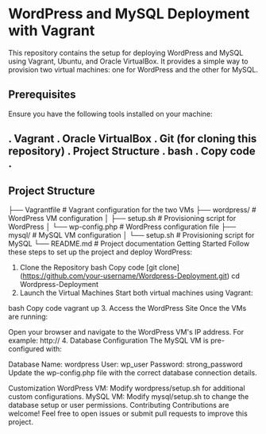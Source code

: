 # WordPress and MySQL Deployment with Vagrant
This repository contains the setup for deploying WordPress and MySQL using Vagrant, Ubuntu, and Oracle VirtualBox. It provides a simple way to provision two virtual machines: one for WordPress and the other for MySQL.

## Prerequisites
Ensure you have the following tools installed on your machine:

. Vagrant
. Oracle VirtualBox
. Git (for cloning this repository)
. Project Structure
. bash
. Copy code
.
--

## Project Structure
├── Vagrantfile               # Vagrant configuration for the two VMs
├── wordpress/                # WordPress VM configuration
│   ├── setup.sh              # Provisioning script for WordPress
│   └── wp-config.php         # WordPress configuration file
├── mysql/                    # MySQL VM configuration
│   └── setup.sh              # Provisioning script for MySQL
└── README.md                 # Project documentation
Getting Started
Follow these steps to set up the project and deploy WordPress:

1. Clone the Repository
bash
Copy code
[git clone] (https://github.com/your-username/Wordpress-Deployment.git)
cd Wordpress-Deployment
2. Launch the Virtual Machines
Start both virtual machines using Vagrant:

bash
Copy code
vagrant up
3. Access the WordPress Site
Once the VMs are running:

Open your browser and navigate to the WordPress VM's IP address. For example: http://<wordpress-vm-ip>
4. Database Configuration
The MySQL VM is pre-configured with:

Database Name: wordpress
User: wp_user
Password: strong_password
Update the wp-config.php file with the correct database connection details.

Customization
WordPress VM:
Modify wordpress/setup.sh for additional custom configurations.
MySQL VM:
Modify mysql/setup.sh to change the database setup or user permissions.
Contributing
Contributions are welcome! Feel free to open issues or submit pull requests to improve this project.